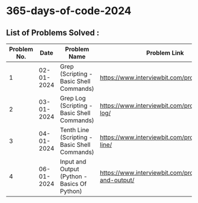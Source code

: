 # 365-days-of-code-2024

## List of Problems Solved :

| Problem No. | Date       | Problem Name                             | Problem Link                            | Solution Link                          |
| ------------ | ---------- | ---------------------------------------- | --------------------------------------- | -------------------------------------- |
| 1            | 02-01-2024 | Grep (Scripting - Basic Shell Commands) | https://www.interviewbit.com/problems/grep/ | https://github.com/roshan-lal-dia/365-days-of-code-2024/tree/main/day-001 |
| 2            | 03-01-2024 | Grep Log (Scripting - Basic Shell Commands) | https://www.interviewbit.com/problems/grep-log/ | https://github.com/roshan-lal-dia/365-days-of-code-2024/tree/main/day-002 |
| 3            | 04-01-2024 | Tenth Line (Scripting - Basic Shell Commands) | https://www.interviewbit.com/problems/tenth-line/ | https://github.com/roshan-lal-dia/365-days-of-code-2024/tree/main/day-003 |
| 4            | 06-01-2024 | Input and Output (Python - Basics Of Python) | https://www.interviewbit.com/problems/input-and-output/ | https://github.com/roshan-lal-dia/365-days-of-code-2024/tree/main/day-005 |
